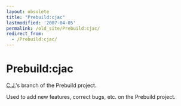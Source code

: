 ```yaml
---
layout: obsolete
title: "Prebuild:cjac"
lastmodified: '2007-04-05'
permalink: /old_site/Prebuild:cjac/
redirect_from:
  - /Prebuild:cjac/
---
```


Prebuild:cjac
=============

[C.J.](/index.php?title=User:Cjcollier&action=edit&redlink=1 "User:Cjcollier (page does not exist)")'s branch of the Prebuild project.

Used to add new features, correct bugs, etc. on the Prebuild project.


